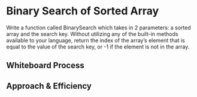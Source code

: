 # Binary Search of Sorted Array
<!-- Description of the challenge -->
 Write a function called BinarySearch which takes in 2 parameters: a sorted array and the search key. Without utilizing any of the built-in methods available to your language, return the index of the array’s element that is equal to the value of the search key, or -1 if the element is not in the array.

## Whiteboard Process
<!-- Embedded whiteboard image -->

## Approach & Efficiency
<!-- What approach did you take? Discuss Why. What is the Big O space/time for this approach? -->
